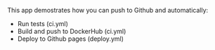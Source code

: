 This app demostrates how you can push to Github and automatically:

- Run tests (ci.yml)
- Build and push to DockerHub (ci.yml)
- Deploy to Github pages (deploy.yml)